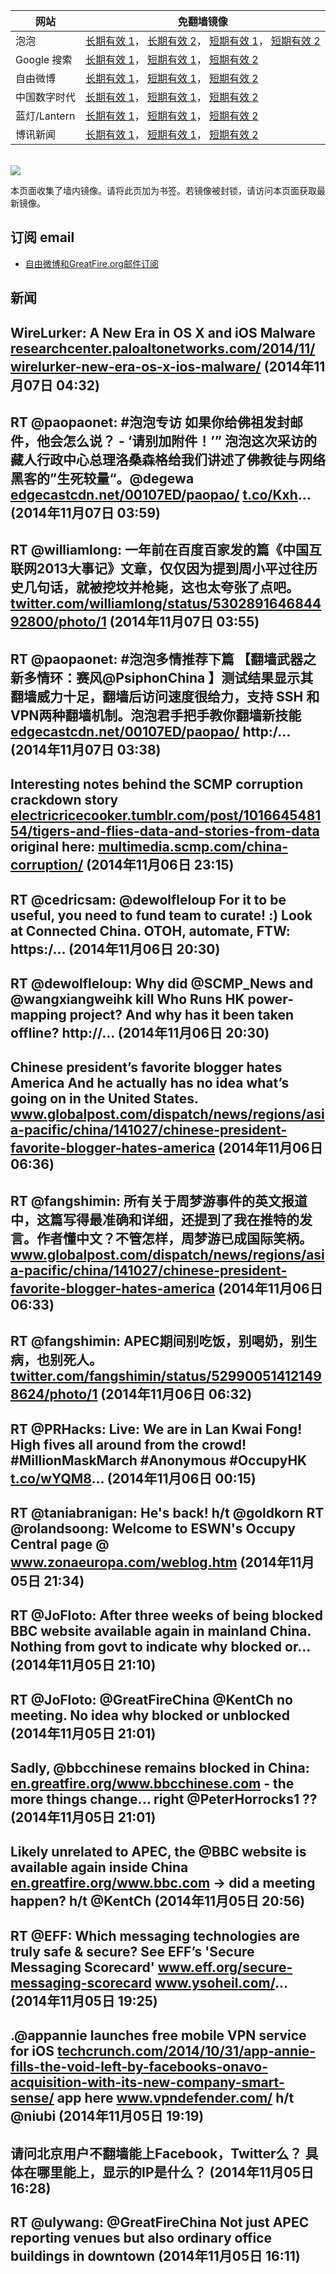 <table>
    <thead>
        <tr>
            <th>网站</th>
            <th>免翻墙镜像</th>
        </tr>
    </thead>
    <tbody>    
        <tr>
            <td>泡泡</td>
            <td>            
                <a href="https://cs23.wpc.edgecastcdn.net/80107EF/soft.pingfan.pw/paopao/" target="jx1">长期有效 1</a>，            
                <a href="https://edgecastcdn.net/00107ED/paopao/" target="jx2">长期有效 2</a>，            
                <a href="https://paopao3.azurewebsites.net" target="jx3">短期有效 1</a>，            
                <a href="https://d19ysv8o6fv16v.cloudfront.net" target="jx4">短期有效 2</a>
            </td>
        </tr>    
        <tr>
            <td>Google 搜索</td>
            <td>            
                <a href="https://edgecastcdn.net/00107ED/g/" target="jx5">长期有效 1</a>，            
                <a href="https://865ba.azurewebsites.net" target="jx6">短期有效 1</a>，            
                <a href="https://d3vv89cvqbrqlq.cloudfront.net" target="jx7">短期有效 2</a>
            </td>
        </tr>    
        <tr>
            <td>自由微博</td>
            <td>            
                <a href="https://edgecastcdn.net/00107ED/freeweibo/" target="jx8">长期有效 1</a>，            
                <a href="https://fw6.azurewebsites.net" target="jx9">短期有效 1</a>，            
                <a href="https://d2fstso2jh4dhr.cloudfront.net" target="jx10">短期有效 2</a>
            </td>
        </tr>    
        <tr>
            <td>中国数字时代</td>
            <td>            
                <a href="https://edgecastcdn.net/00107ED/cdt/" target="jx11">长期有效 1</a>，            
                <a href="https://39bf.azurewebsites.net" target="jx12">短期有效 1</a>，            
                <a href="https://dazdu2iuzl72b.cloudfront.net" target="jx13">短期有效 2</a>
            </td>
        </tr>    
        <tr>
            <td>蓝灯/Lantern</td>
            <td>            
                <a href="https://edgecastcdn.net/00107ED/lantern/" target="jx14">长期有效 1</a>，            
                <a href="https://c7511.azurewebsites.net" target="jx15">短期有效 1</a>，            
                <a href="https://dx1djqjpnvurw.cloudfront.net" target="jx16">短期有效 2</a>
            </td>
        </tr>    
        <tr>
            <td>博讯新闻</td>
            <td>            
                <a href="https://wpc.a8b5.edgecastcdn.net/80107EF/soft.pingfan.pw/boxun/" target="jx17">长期有效 1</a>，            
                <a href="https://boxun2.azurewebsites.net" target="jx18">短期有效 1</a>，            
                <a href="https://d3588w5hqzcepn.cloudfront.net" target="jx19">短期有效 2</a>
            </td>
        </tr>
    </tbody>
</table>
<br/>
<img src="https://raw.githubusercontent.com/greatfire/z/master/logos.gif" />

本页面收集了墙内镜像。请将此页加为书签。若镜像被封锁，请访问本页面获取最新镜像。

## 订阅 email
* <a href="https://b.us7.list-manage.com/subscribe?u=854fca58782082e0cbdf204a0&id=c78949b93c">自由微博和GreatFire.org邮件订阅</a>
    
## 新闻
WireLurker: A New Era in OS X and iOS Malware <a href="http://researchcenter.paloaltonetworks.com/2014/11/wirelurker-new-era-os-x-ios-malware/" target="_BLANK">researchcenter.paloaltonetworks.com/2014/11/wirelurker-new-era-os-x-ios-malware/</a> (2014年11月07日 04:32)
 ---
RT @paopaonet: #泡泡专访 如果你给佛祖发封邮件，他会怎么说？ - ‘请别加附件！’” 泡泡这次采访的藏人行政中心总理洛桑森格给我们讲述了佛教徒与网络黑客的”生死较量“。@degewa <a href="https://edgecastcdn.net/00107ED/paopao/" target="_BLANK">edgecastcdn.net/00107ED/paopao/</a> <a href="http://t.co/Kxh" target="_BLANK">t.co/Kxh</a>… (2014年11月07日 03:59)
 ---
RT @williamlong: 一年前在百度百家发的篇《中国互联网2013大事记》文章，仅仅因为提到周小平过往历史几句话，就被挖坟并枪毙，这也太夸张了点吧。 <a href="https://twitter.com/williamlong/status/530289164684492800/photo/1" target="_BLANK">twitter.com/williamlong/status/530289164684492800/photo/1</a> (2014年11月07日 03:55)
 ---
RT @paopaonet: #泡泡多情推荐下篇 【翻墙武器之新多情环：赛风@PsiphonChina 】测试结果显示其翻墙威力十足，翻墙后访问速度很给力，支持 SSH 和VPN两种翻墙机制。泡泡君手把手教你翻墙新技能<a href="https://edgecastcdn.net/00107ED/paopao/?u=/article/253" target="_BLANK">edgecastcdn.net/00107ED/paopao/</a> http:/… (2014年11月07日 03:38)
 ---
Interesting notes behind the SCMP corruption crackdown story <a href="http://electricricecooker.tumblr.com/post/101664548154/tigers-and-flies-data-and-stories-from-data" target="_BLANK">electricricecooker.tumblr.com/post/101664548154/tigers-and-flies-data-and-stories-from-data</a> original here: <a href="http://multimedia.scmp.com/china-corruption/" target="_BLANK">multimedia.scmp.com/china-corruption/</a> (2014年11月06日 23:15)
 ---
RT @cedricsam: @dewolfleloup For it to be useful, you need to fund team to curate! :) Look at Connected China. OTOH, automate, FTW: https:/… (2014年11月06日 20:30)
 ---
RT @dewolfleloup: Why did @SCMP_News and @wangxiangweihk kill Who Runs HK power-mapping project? And why has it been taken offline? http://… (2014年11月06日 20:30)
 ---
Chinese president’s favorite blogger hates America
And he actually has no idea what’s going on in the United States. <a href="http://www.globalpost.com/dispatch/news/regions/asia-pacific/china/141027/chinese-president-favorite-blogger-hates-america" target="_BLANK">www.globalpost.com/dispatch/news/regions/asia-pacific/china/141027/chinese-president-favorite-blogger-hates-america</a> (2014年11月06日 06:36)
 ---
RT @fangshimin: 所有关于周梦游事件的英文报道中，这篇写得最准确和详细，还提到了我在推特的发言。作者懂中文？不管怎样，周梦游已成国际笑柄。 <a href="http://www.globalpost.com/dispatch/news/regions/asia-pacific/china/141027/chinese-president-favorite-blogger-hates-america" target="_BLANK">www.globalpost.com/dispatch/news/regions/asia-pacific/china/141027/chinese-president-favorite-blogger-hates-america</a> (2014年11月06日 06:33)
 ---
RT @fangshimin: APEC期间别吃饭，别喝奶，别生病，也别死人。 <a href="https://twitter.com/fangshimin/status/529900514121498624/photo/1" target="_BLANK">twitter.com/fangshimin/status/529900514121498624/photo/1</a> (2014年11月06日 06:32)
 ---
RT @PRHacks: Live: We are in Lan Kwai Fong! High fives all around from the crowd!  #MillionMaskMarch #Anonymous #OccupyHK <a href="http://t.co/wYQM8" target="_BLANK">t.co/wYQM8</a>… (2014年11月06日 00:15)
 ---
RT @taniabranigan: He's back! h/t @goldkorn RT @rolandsoong: Welcome to ESWN's Occupy Central page @ <a href="http://www.zonaeuropa.com/weblog.htm" target="_BLANK">www.zonaeuropa.com/weblog.htm</a> (2014年11月05日 21:34)
 ---
RT @JoFloto: After three weeks of being blocked BBC website available again in mainland China. Nothing from govt to indicate why blocked or… (2014年11月05日 21:10)
 ---
RT @JoFloto: @GreatFireChina  @KentCh no meeting. No idea why blocked or unblocked (2014年11月05日 21:01)
 ---
Sadly, @bbcchinese remains blocked in China: <a href="https://en.greatfire.org/www.bbcchinese.com" target="_BLANK">en.greatfire.org/www.bbcchinese.com</a> - the more things change... right @PeterHorrocks1 ?? (2014年11月05日 21:01)
 ---
Likely unrelated to APEC, the @BBC website is available again inside China <a href="https://en.greatfire.org/www.bbc.com" target="_BLANK">en.greatfire.org/www.bbc.com</a> -&gt; did a meeting happen? h/t @KentCh (2014年11月05日 20:56)
 ---
RT @EFF: Which messaging technologies are truly safe &amp; secure? See EFF’s
'Secure Messaging Scorecard' <a href="https://www.eff.org/secure-messaging-scorecard" target="_BLANK">www.eff.org/secure-messaging-scorecard</a> <a href="http://www.ysoheil.com/" target="_BLANK">www.ysoheil.com/</a>… (2014年11月05日 19:25)
 ---
.@appannie launches free mobile VPN service for iOS <a href="http://techcrunch.com/2014/10/31/app-annie-fills-the-void-left-by-facebooks-onavo-acquisition-with-its-new-company-smart-sense/" target="_BLANK">techcrunch.com/2014/10/31/app-annie-fills-the-void-left-by-facebooks-onavo-acquisition-with-its-new-company-smart-sense/</a> app here <a href="http://www.vpndefender.com/" target="_BLANK">www.vpndefender.com/</a> h/t @niubi (2014年11月05日 19:19)
 ---
请问北京用户不翻墙能上Facebook，Twitter么？ 具体在哪里能上，显示的IP是什么？ (2014年11月05日 16:28)
 ---
RT @ulywang: @GreatFireChina Not just APEC reporting venues but also ordinary office buildings in downtown (2014年11月05日 16:11)
 ---

